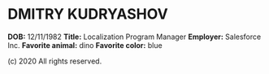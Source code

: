 # DMITRY KUDRYASHOV

**DOB:** 12/11/1982
**Title:** Localization Program Manager
**Employer:** Salesforce Inc.
**Favorite animal:** dino
**Favorite color:** blue


(c) 2020 All rights reserved.